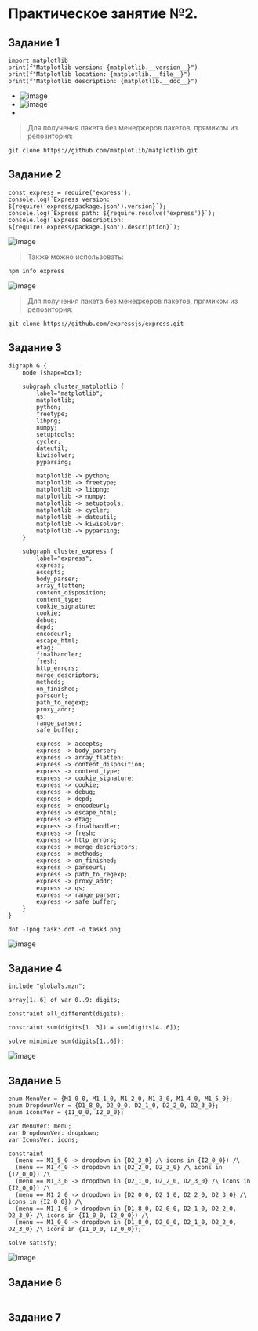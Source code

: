 # Практическое занятие №2.

## Задание 1

```
import matplotlib
print(f"Matplotlib version: {matplotlib.__version__}")
print(f"Matplotlib location: {matplotlib.__file__}")
print(f"Matplotlib description: {matplotlib.__doc__}")
```
- ![image](https://github.com/user-attachments/assets/cf6ad5d0-6053-40cc-a89e-3882747b7c69)
- ![image](https://github.com/user-attachments/assets/feee00a8-f67c-491b-b269-5872e5ca465f)
- 
> Для получения пакета без менеджеров пакетов, прямиком из репозитория:
```
git clone https://github.com/matplotlib/matplotlib.git
```

## Задание 2

```
const express = require('express');
console.log(`Express version: ${require('express/package.json').version}`);
console.log(`Express path: ${require.resolve('express')}`);
console.log(`Express description: ${require('express/package.json').description}`);
```

![image](https://github.com/user-attachments/assets/fd32573d-56ef-4fd3-b8b9-5ce72d539a12)

> Также можно использовать:

```
npm info express
```

![image](https://github.com/user-attachments/assets/8726c091-9b36-477d-bd47-839e8415581c)

> Для получения пакета без менеджеров пакетов, прямиком из репозитория:

```
git clone https://github.com/expressjs/express.git
```

## Задание 3
```
digraph G {
    node [shape=box];

    subgraph cluster_matplotlib {
        label="matplotlib";
        matplotlib;
        python;
        freetype;
        libpng;
        numpy;
        setuptools;
        cycler;
        dateutil;
        kiwisolver;
        pyparsing;
        
        matplotlib -> python;
        matplotlib -> freetype;
        matplotlib -> libpng;
        matplotlib -> numpy;
        matplotlib -> setuptools;
        matplotlib -> cycler;
        matplotlib -> dateutil;
        matplotlib -> kiwisolver;
        matplotlib -> pyparsing;
    }

    subgraph cluster_express {
        label="express";
        express;
        accepts;
        body_parser;
        array_flatten;
        content_disposition;
        content_type;
        cookie_signature;
        cookie;
        debug;
        depd;
        encodeurl;
        escape_html;
        etag;
        finalhandler;
        fresh;
        http_errors;
        merge_descriptors;
        methods;
        on_finished;
        parseurl;
        path_to_regexp;
        proxy_addr;
        qs;
        range_parser;
        safe_buffer;
        
        express -> accepts;
        express -> body_parser;
        express -> array_flatten;
        express -> content_disposition;
        express -> content_type;
        express -> cookie_signature;
        express -> cookie;
        express -> debug;
        express -> depd;
        express -> encodeurl;
        express -> escape_html;
        express -> etag;
        express -> finalhandler;
        express -> fresh;
        express -> http_errors;
        express -> merge_descriptors;
        express -> methods;
        express -> on_finished;
        express -> parseurl;
        express -> path_to_regexp;
        express -> proxy_addr;
        express -> qs;
        express -> range_parser;
        express -> safe_buffer;
    }
}
```

```
dot -Tpng task3.dot -o task3.png
```

![image](https://github.com/user-attachments/assets/83953d44-16c0-4f93-a989-cae60603c0cd)


## Задание 4

```
include "globals.mzn";

array[1..6] of var 0..9: digits;  

constraint all_different(digits);

constraint sum(digits[1..3]) = sum(digits[4..6]);

solve minimize sum(digits[1..6]);
```

![image](https://github.com/user-attachments/assets/8eb9c79f-3039-4e3d-b98c-4846c9d018cd)

## Задание 5

```
enum MenuVer = {M1_0_0, M1_1_0, M1_2_0, M1_3_0, M1_4_0, M1_5_0};
enum DropdownVer = {D1_8_0, D2_0_0, D2_1_0, D2_2_0, D2_3_0};
enum IconsVer = {I1_0_0, I2_0_0};

var MenuVer: menu;
var DropdownVer: dropdown;
var IconsVer: icons;

constraint
  (menu == M1_5_0 -> dropdown in {D2_3_0} /\ icons in {I2_0_0}) /\
  (menu == M1_4_0 -> dropdown in {D2_2_0, D2_3_0} /\ icons in {I2_0_0}) /\
  (menu == M1_3_0 -> dropdown in {D2_1_0, D2_2_0, D2_3_0} /\ icons in {I2_0_0}) /\
  (menu == M1_2_0 -> dropdown in {D2_0_0, D2_1_0, D2_2_0, D2_3_0} /\ icons in {I2_0_0}) /\
  (menu == M1_1_0 -> dropdown in {D1_8_0, D2_0_0, D2_1_0, D2_2_0, D2_3_0} /\ icons in {I1_0_0, I2_0_0}) /\
  (menu == M1_0_0 -> dropdown in {D1_8_0, D2_0_0, D2_1_0, D2_2_0, D2_3_0} /\ icons in {I1_0_0, I2_0_0});

solve satisfy;
```

![image](https://github.com/user-attachments/assets/8e409510-1656-4665-ba04-eda574d3fef6)


## Задание 6

```
```

## Задание 7

